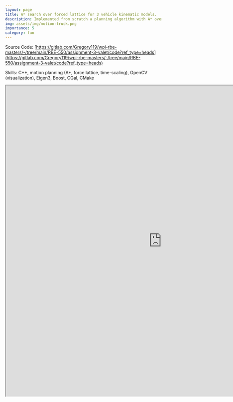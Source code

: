 ```yaml
---
layout: page
title: A* search over forced lattice for 3 vehicle kinematic models.
description: Implemented from scratch a planning algorithm with A* over a forced lattice with time scaling for resolution completeness. The three vehicle kinematic models this was applied to include differential drive, Ackerman steering, and a truck with trailer.
img: assets/img/motion-truck.png
importance: 5
category: fun
---
```


Source Code: [https://gitlab.com/Gregory119/wpi-rbe-masters/-/tree/main/RBE-550/assignment-3-valet/code?ref_type=heads](https://gitlab.com/Gregory119/wpi-rbe-masters/-/tree/main/RBE-550/assignment-3-valet/code?ref_type=heads)

Skills: C++, motion planning (A*, force lattice, time-scaling), OpenCV (visualization), Eigen3, Boost, CGal, CMake


<iframe src="https://drive.google.com/file/d/1kptJ1lhpMcMuZMptqrm0XYS6uEIHxjmr/preview" width="1000" height="1000"></iframe>

